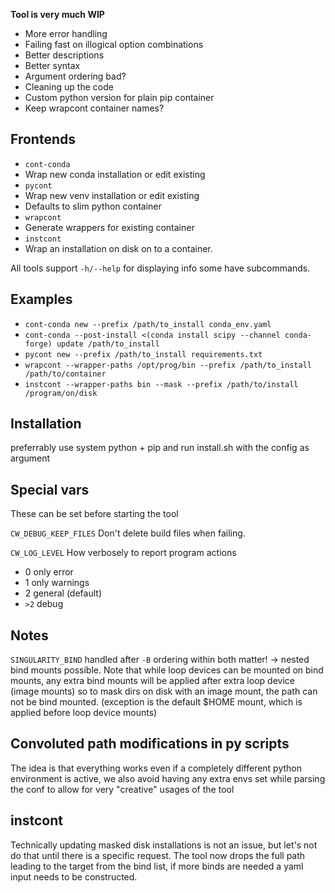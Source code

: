 **Tool is very much WIP**

- More error handling
- Failing fast on illogical option combinations
- Better descriptions 
- Better syntax
- Argument ordering bad?
- Cleaning up the code
- Custom python version for plain pip container
- Keep wrapcont container names?

## Frontends

- `cont-conda`
 - Wrap new conda installation or edit existing
- `pycont`
 - Wrap new venv installation or edit existing
 - Defaults to slim python container
- `wrapcont`
 - Generate wrappers for existing container
- `instcont`
 - Wrap an installation on disk on to a container. 

All tools support `-h/--help` for displaying info
some have subcommands. 

## Examples

- `cont-conda new --prefix /path/to_install conda_env.yaml`
- `cont-conda --post-install <(conda install scipy --channel conda-forge) update /path/to_install`
- `pycont new --prefix /path/to_install requirements.txt`
- `wrapcont --wrapper-paths /opt/prog/bin --prefix /path/to_install /path/to/container` 
- `instcont --wrapper-paths bin --mask --prefix /path/to/install /program/on/disk`


## Installation

preferrably use system python + pip
and run install.sh with the config as argument

## Special vars

These can be set before starting the tool

`CW_DEBUG_KEEP_FILES`
Don't delete build files when failing. 

`CW_LOG_LEVEL`
How verbosely to report program actions

- 0 only error
- 1 only warnings
- 2 general (default)
- `>2` debug

## Notes
`SINGULARITY_BIND` handled after `-B`
ordering within both matter! -> nested bind mounts possible.
Note that while loop devices can be mounted on bind mounts,
any extra bind mounts will be applied after extra loop device (image mounts) 
so to mask dirs on disk with an image mount, the path can not be bind mounted.
(exception is the default $HOME mount, which is applied before loop device mounts)



## Convoluted path modifications in py scripts

The idea is that everything works even if a completely different python
environment is active, we also avoid having any extra envs set while parsing
the conf to allow for very "creative" usages of the tool

## instcont

Technically updating masked disk installations
is not an issue, but let's not do that until there is a specific
request. The tool now drops the full path leading to the target
from the bind list, if more binds are needed a yaml input needs to be constructed. 
